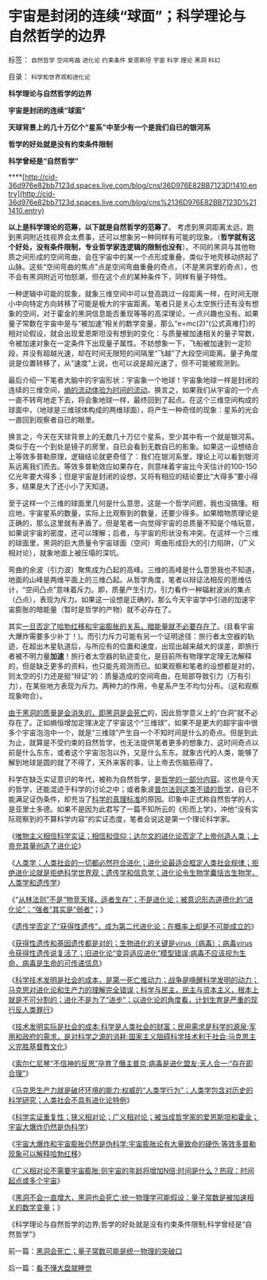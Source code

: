 # 宇宙是封闭的连续“球面”；科学理论与自然哲学的边界

标签： `自然哲学` `空间弯曲` `进化论` `约束条件` `爱恩斯坦` `宇宙` `科学` `理论` `黑洞` `科幻` 

目录： `科学和世界观和进化论`

**科学理论与自然哲学的边界**

**宇宙是封闭的连续“球面”**

**天球背景上的几十万亿个“星系”中至少有一个是我们自已的银河系**

**哲学的好处就是没有约束条件限制**

**科学曾经是“自然哲学”**

****[http://cid-36d976e82bb7123d.spaces.live.com/blog/cns!36D976E82BB7123D!1410.entry](http://cid-36d976e82bb7123d.spaces.live.com/blog/cns%2136D976E82BB7123D%211410.entry)

**以上是科学理论的范筹，以下就是自然哲学的范筹了**。
考虑到黑洞距离太远，跑到黑洞附近找视界会太费事，还可以想象另一种同样有可能的现象。（**哲学就有这个好处，没有条件限制，专业哲学家连逻辑的限制也没有**）。不同的黑洞与其他物质之间形成的空间弯曲，会在宇宙中的某一个点形成重叠，类似于地壳移动挤起了山脉。这些“空间弯曲的焦点”点是空间弯曲重叠的奇点，（不是黑洞里的奇点），也不会有黑洞附近可怕怒潮，但在这个点的某种条件下，同样有量子特性。



一种逻辑中可能的现象，就象三维空间中可以登高跳过一段距离一样，在时间无限小中向特定方向转移了可能是极大的宇宙距离。笔者只是关心太空旅行还有没有想象的空间，对于霍金的黑洞信息能否重现等等的高深理论，一点兴趣也没有。如果量子常数在宇宙中是与“被加速”相关的数学变量，那么“e=mc(2)”(公式真难打)的相对论假设，就会出现爱恩斯坦没有想到的变化：与质量被加速相关的量子常数，令被加速对象在一定条件下出现量子属性。不妨想象一下，飞船被加速到一定阶段，并没有超越光速，却在时间无限短的间隔里“飞越”了大段空间距离。量子角度说是位置转移了，从“速度”上说，也可以说是超光速了，但不可能被观测到。

最后介绍一下笔者大脑中的宇宙形状：宇宙象一个地球！宇宙象地球一样是封闭的连续的三维空间，[熵的流动体验为时间的流动](../../../2010/6/16/宇宙不需要迅速膨胀；宇宙年龄长N倍；时间是什么？.md)。换言之，如果我们从宇宙的一个点一直不转弯地走下去，将会象地球一样，最终回到了起点。在这个三维空间构成的球面中，（地球是三维球体构成的两维球面），将产生一种奇怪的现象：星系的光会一直回到观察者自已的眼里。

换言之，今天在天球背景上的无数几十万亿个星系，至少其中有一个就是银河系。类似于在一个到处是镜子的房里，自已会看到无数自已的影象。如果这一设想结合上等效多普勒原理，逻辑结论就更奇怪了：我们在银河系里，理论上可以看到银河系远离我们而去。等效多普勒效应如果存在，则意味着宇宙比今天估计的100-150亿光年要大得多；但是宇宙是封闭的设想，又将有相应的结论要比“大得多”要小得多，结果是大了还小小了天知道。

至于这样一个三维的球面里几何是什么意思，这是一个哲学问题，我也没搞懂。相应地，宇宙星系的数量，实际上比观察到的数量，还要少得多。如果暗物质理论是正确的，那么这里就有矛盾了。但是笔者一向觉得宇宙的总质量不知是个啥玩意，如果说宇宙的密度，还可以理解；后者，与宇宙的形状没有冲突。在这样一个三维的球面里，黑洞的巨大质量令宇宙球面（空间）弯曲形成巨大的引力陷阱，（广义相对论），就象地面上被压塌的深坑。

弯曲的余波（引力波）聚焦成为凸起的高峰。三维的高峰是什么意思我也不知道，地面的山峰是两维平面上的三维凸起。从哲学角度，笔者以辩证法相反的思维估计，“空间凸点”意味着斥力。即，质量产生引力，引力看作一种辐射波派的集点（凸点），表现为斥力。如果这一设想是正确的，那么今天宇宙学中引进的加速宇宙膨胀的暗能量（暂时是哲学的产物）就不必存在了。

其实[一旦否定了哈勃红移和宇宙膨胀的关系，暗能量就不必要存在了](../../../2010/6/16/等效多普勒-引力红移可以解释哈勃红移.md)。(且看宇宙大爆炸需要多少补丁！)。而引力斥力可能有另一个证明途径：旅行者太空器的轨迹，在超出木星轨道后，与所应有的位置和速度，出现出越来越大的误差，即旅行者被不明力量**加速**！旅行者太空器的轨迹变化，是目前所有物理学定理无法解释的，但是缺乏更多的资料，也只能先观测而已。如果观察和笔者的设想都是对的，则太空的引力还是挺“辩证”的：质量造成的空间弯曲，在局部导致引力（万有引力），在某些地方表现为斥力。两种力的作用，令星系产生不均匀分布。（这和观察现象吻合）。

[由于黑洞的质量是会消失的，即黑洞是会死亡](../../../2010/6/17/黑洞会死亡；量子常数可能是统一物理的突破口.md)的，因此哲学意义上的“白洞”就不必存在了。正如熵恒增加定理决定了宇宙这个“三维球”，如果不是更大的超宇宙中很多个宇宙泡泡中一个，就是“三维球”产生自一个不知时间是什么的奇点。但是到此为止，就算是不受约束的自然哲学，也无法提供笔者更多的想象力，这时间奇点以前是什么东东，或者这个宇宙泡泡以外，又是什么东东。就象古代的人类，能够了解到地球是圆的就了不得了，天外来客的事，让上帝去伤脑筋得了。

科学在缺乏实证意识的年代，被称为自然哲学，[是哲学的一部分内容](../../../2009/11/27/科学不是哲学，不缺哲学理论的中国缺什么？.md)。这也是今天的哲学，还能混迹于科学的讨论之中；或者象波[普尔法则这类不错的哲学](../../../2010/6/11/“天无二日，法无二纲”波普尔法则的弱点.md)，自已不能满足证伪条件，却充当了[科学的真理标准](../../../2009/12/4/科学的真理标准和绝对的“真理标准”.md)的原因。印象中正式称自然哲学的人，是亚里士多德。如果不是因为此君写了一篇不知所云的《形而上学》，冲他“没有实际观察到的不算科学内容”的实证态度，笔者会说这是第一个理论科学家。

《[唯物主义相信科学实证；相信和信仰；达尔文的进化论否定了上帝创造人类；上帝充其量创造了进化论](../../../2010/6/13/唯物者信仰的不是科学.md)》

《[人类学；人类社会的一切都必然符合进化；进化论最适合框定人类社会规律；拒绝进化论就是拒绝科学世界观；遗传学和信息学；进化论令生物学囊括古生物学，人类学和遗传学](../../../2010/6/13/进化论本身也在“进化”；人类学.md)》

《“[从林法则”不是“物竞天择，适者生存”；不是进化论；被意识形态道德化的“进化论”；“强者”其实是“弱者”](../../../2010/6/13/“从林法则”不是“物竞天择，适者生存”;不是进化论.md)；》

《[遗传学否定了“获得性遗传”，成为第二代进化论；在概率上却是不可能成立的](../../../2010/6/14/获得性遗传；第二代进化论在概率上不可能成立.md)》

《[获得性遗传和基因遗传都是对的；生物进化的关键是virus（病毒）；病毒virus令获得性遗传说复活了；旧进化论“变异适应进化”模型错误;病毒不应该视为生命，病毒是生命的可传递信息](../../../2010/6/14/没有病毒就没有生命的进化.md)》

《[科学技术发明是社会的成本，是第一死亡推动力；战争是唤醒科学发明的动力；马克思对进化论和生产力的理解完全错误；科学与民主，民主与资本主义，根本上就是不可分割的；进化不是为了“进步”；以进化论的角度看，计划生育是严重的现行反人类罪行](../../../2010/6/14/科学技术发明是第一自杀推动力.md)》

《[技术发明实际是社会的成本;科学是人类社会的财富；民用需求是科学的源泉;军用和政府的需求，是对科学之源的消耗;国家主义阻碍科学技术利于社会;马克思主义完胜基督教文化](../../../2010/6/15/技术发明是人类社会的成本；马克思主义完胜基督教文化.md)》

《[索尔仁尼琴“不信神的反思”孕育了僭主普京;病毒是进化盟友;天人合一;“存在即合理”](../../../2010/6/15/进化论天人必然合一存在必然合理.md)》

《[马克思生产力就是破坏环境的能力;权威的“人类学行为”；人类学包含对历史的科学研究；人类社会不具有进化论特例](../../../2010/6/15/马克思生产力观即尽量破坏环境不求回报.md)》

《[科学实证重复性；狭义相对论；广义相对论；被当成哲学家的爱恩斯坦和霍金；宇宙大爆炸仍然是伪科学](../../../2010/6/16/宇宙大爆炸是伪科学的科学理论.md)》

《[宇宙大爆炸和宇宙膨胀仍然是伪科学;宇宙膨胀论有大量致命的硬伤;等效多普勒现象可以解释哈勃红移](../../../2010/6/16/等效多普勒-引力红移可以解释哈勃红移.md)》

《[广义相对论不需要宇宙膨胀;则宇宙的年龄将增加N倍;时间是什么？热寂：时间起点或多个宇宙](../../../2010/6/16/宇宙不需要迅速膨胀；宇宙年龄长N倍；时间是什么？.md)》

《[黑洞不会一直增大，黑洞也会死亡;统一物理学可能假设：量子常数是被加速相关的数学变量](../../../2010/6/17/黑洞会死亡；量子常数可能是统一物理的突破口.md)；》

《科学理论与自然哲学的边界;哲学的好处就是没有约束条件限制;科学曾经是“自然哲学”》

前一篇：[黑洞会死亡；量子常数可能是统一物理的突破口](../../../2010/6/17/黑洞会死亡；量子常数可能是统一物理的突破口.md)

后一篇：[看不懂大盘就睡觉](../../../2010/6/18/看不懂大盘就睡觉.md)
